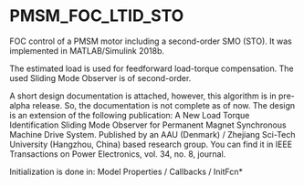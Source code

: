 # PMSM_FOC_LTID_STO
FOC control of a PMSM motor including a second-order SMO (STO). It was implemented in MATLAB/Simulink 2018b.

The estimated load is used for feedforward load-torque compensation. The used Sliding Mode Observer is of second-order.

A short design documentation is attached, however, this algorithm is in pre-alpha release. So, the documentation is not complete as of now.
The design is an extension of the following publication: A New Load Torque Identification Sliding Mode Observer for Permanent Magnet Synchronous Machine Drive System. Published by an AAU (Denmark) / Zhejiang Sci-Tech University (Hangzhou, China) based research group. You can find it in IEEE Transactions on Power Electronics, vol. 34, no. 8, journal.

Initialization is done in: Model Properties / Callbacks / InitFcn*
